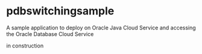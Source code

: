 # pdbswitchingsample
A sample application to deploy on Oracle Java Cloud Service and accessing the Oracle Database Cloud Service

in construction 

